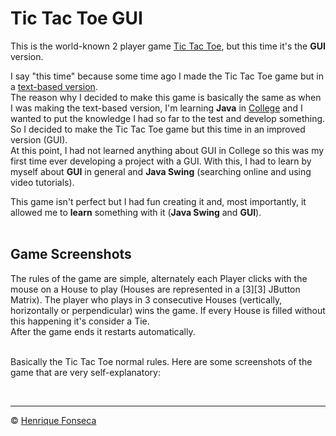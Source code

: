 # Tic Tac Toe GUI

This is the world-known 2 player game [Tic Tac Toe](), but this time it's the **GUI** version. <br>


I say "this time" because some time ago I made the Tic Tac Toe game but in a [text-based version](https://github.com/henrique-efonseca/Portfolio/tree/master/Tic-Tac-Toe). <br>
The reason why I decided to make this game is basically the same as when I was making the text-based version, I'm learning **Java** in [College](https://github.com/henrique-efonseca/College-Projects) and I wanted to put the knowledge I had so far to the test and develop something. So I decided to make the Tic Tac Toe game but this time in an improved version (GUI). <br>
At this point, I had not learned anything about GUI in College so this was my first time ever developing a project with a GUI. With this, I had to learn by myself about **GUI** in general and **Java Swing** (searching online and using video tutorials). <br>


This game isn't perfect but I had fun creating it and, most importantly, it allowed me to **learn** something with it (**Java Swing** and **GUI**). <br> <br>

## Game Screenshots

The rules of the game are simple, alternately each Player clicks with the mouse on a House to play (Houses are represented in a [3][3] JButton Matrix).
The player who plays in 3 consecutive Houses (vertically, horizontally or perpendicular) wins the game.
If every House is filled without this happening it's consider a Tie. <br>
After the game ends it restarts automatically. <br> <br>

Basically the Tic Tac Toe normal rules.
Here are some screenshots of the game that are very self-explanatory:



<br>


---

© [Henrique Fonseca](https://github.com/henrique-efonseca)

